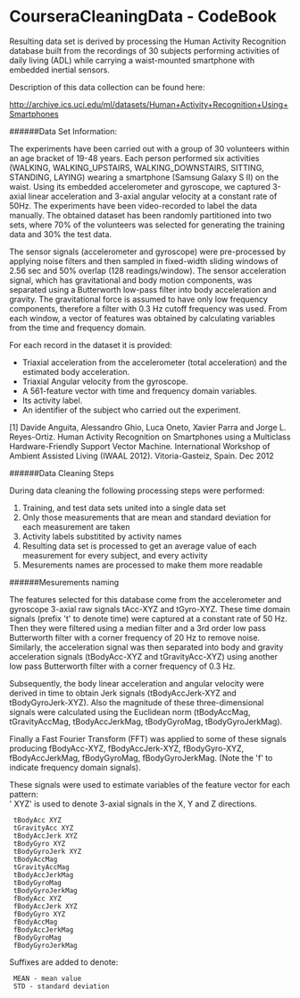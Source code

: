 CourseraCleaningData - CodeBook
====================

Resulting data set is derived by processing the Human Activity Recognition database built from the recordings of 30 subjects performing activities of daily living (ADL) while carrying a waist-mounted smartphone with embedded inertial sensors.

Description of this data collection can be found here: 

  http://archive.ics.uci.edu/ml/datasets/Human+Activity+Recognition+Using+Smartphones

######Data Set Information:

  The experiments have been carried out with a group of 30 volunteers within an age bracket of 19-48 years. 
  Each person performed six activities (WALKING, WALKING_UPSTAIRS, WALKING_DOWNSTAIRS, SITTING, STANDING, LAYING)
  wearing a smartphone (Samsung Galaxy S II) on the waist. Using its embedded accelerometer and gyroscope, 
  we captured 3-axial linear acceleration and 3-axial angular velocity at a constant rate of 50Hz. The experiments
  have been video-recorded to label the data manually. The obtained dataset has been randomly partitioned into two
  sets, where 70% of the volunteers was selected for generating the training data and 30% the test data.

  The sensor signals (accelerometer and gyroscope) were pre-processed by applying noise filters and then sampled in fixed-width sliding windows of 2.56 sec and 50% overlap (128 readings/window). The sensor acceleration signal, which has gravitational and body motion components, was separated using a Butterworth low-pass filter into body acceleration and gravity. The gravitational force is assumed to have only low frequency components, therefore a filter with 0.3 Hz cutoff frequency was used. From each window, a vector of features was obtained by calculating variables from the time and frequency domain. 

  For each record in the dataset it is provided:
  - Triaxial acceleration from the accelerometer (total acceleration) and the estimated body acceleration.
  - Triaxial Angular velocity from the gyroscope.
  - A 561-feature vector with time and frequency domain variables.
  - Its activity label.
  - An identifier of the subject who carried out the experiment. 
 
[1] Davide Anguita, Alessandro Ghio, Luca Oneto, Xavier Parra and Jorge L. Reyes-Ortiz. Human Activity Recognition on Smartphones using a Multiclass Hardware-Friendly Support Vector Machine. International Workshop of Ambient Assisted Living (IWAAL 2012). Vitoria-Gasteiz, Spain. Dec 2012

######Data Cleaning Steps

During data cleaning the following processing steps were performed:

1. Training, and test data sets united into a single data set
2. Only those measurements that are mean and standard deviation for each measurement are taken
3. Activity labels substitited by activity names    
4. Resulting data set is processed to get an average value of each measurement for every subject, and every activity
5. Mesurements names are processed to make them more readable

######Mesurements naming

The features selected for this database come from the accelerometer and gyroscope 3-axial raw signals tAcc-XYZ and tGyro-XYZ. These time domain signals (prefix 't' to denote time) were captured at a constant rate of 50 Hz. Then they were filtered using a median filter and a 3rd order low pass Butterworth filter with a corner frequency of 20 Hz to remove noise. Similarly, the acceleration signal was then separated into body and gravity acceleration signals (tBodyAcc-XYZ and tGravityAcc-XYZ) using another low pass Butterworth filter with a corner frequency of 0.3 Hz. 

Subsequently, the body linear acceleration and angular velocity were derived in time to obtain Jerk signals (tBodyAccJerk-XYZ and tBodyGyroJerk-XYZ). Also the magnitude of these three-dimensional signals were calculated using the Euclidean norm (tBodyAccMag, tGravityAccMag, tBodyAccJerkMag, tBodyGyroMag, tBodyGyroJerkMag). 

Finally a Fast Fourier Transform (FFT) was applied to some of these signals producing fBodyAcc-XYZ, fBodyAccJerk-XYZ, fBodyGyro-XYZ, fBodyAccJerkMag, fBodyGyroMag, fBodyGyroJerkMag. (Note the 'f' to indicate frequency domain signals). 

These signals were used to estimate variables of the feature vector for each pattern:  
' XYZ' is used to denote 3-axial signals in the X, Y and Z directions.

     tBodyAcc XYZ
     tGravityAcc XYZ
     tBodyAccJerk XYZ
     tBodyGyro XYZ
     tBodyGyroJerk XYZ
     tBodyAccMag
     tGravityAccMag
     tBodyAccJerkMag
     tBodyGyroMag
     tBodyGyroJerkMag
     fBodyAcc XYZ
     fBodyAccJerk XYZ
     fBodyGyro XYZ
     fBodyAccMag
     fBodyAccJerkMag
     fBodyGyroMag
     fBodyGyroJerkMag

Suffixes are added to denote:

     MEAN - mean value
     STD - standard deviation
